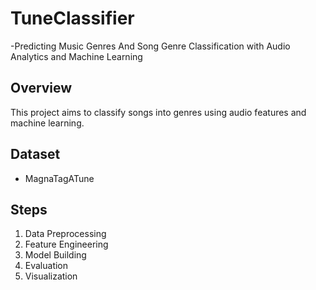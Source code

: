 # TuneClassifier
 -Predicting Music Genres And Song Genre Classification with Audio Analytics and Machine Learning
 

##  Overview

This project aims to classify songs into genres using audio features and machine learning.

## Dataset

- MagnaTagATune


## Steps

1. Data Preprocessing
2. Feature Engineering
3. Model Building
4. Evaluation
5. Visualization



